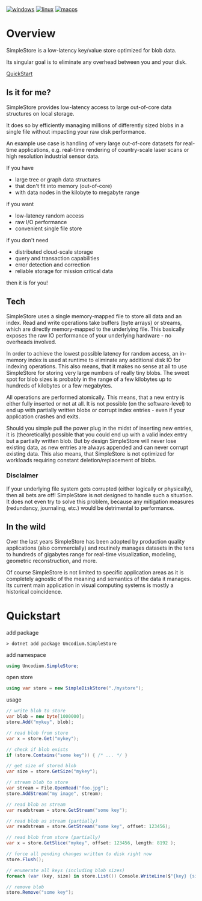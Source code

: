 [![windows](https://github.com/stefanmaierhofer/Uncodium.SimpleStore/actions/workflows/windows.yml/badge.svg)](https://github.com/stefanmaierhofer/Uncodium.SimpleStore/actions/workflows/windows.yml)
[![linux](https://github.com/stefanmaierhofer/Uncodium.SimpleStore/actions/workflows/linux.yml/badge.svg)](https://github.com/stefanmaierhofer/Uncodium.SimpleStore/actions/workflows/linux.yml)
[![macos](https://github.com/stefanmaierhofer/Uncodium.SimpleStore/actions/workflows/macos.yml/badge.svg)](https://github.com/stefanmaierhofer/Uncodium.SimpleStore/actions/workflowsmacoswindows.yml)
# Overview

SimpleStore is a low-latency key/value store optimized for blob data.

Its singular goal is to eliminate any overhead between you and your disk.

[QuickStart](#quickstart)

## Is it for me?

SimpleStore provides low-latency access to large out-of-core data structures on local storage.

It does so by efficiently managing millions of differently sized blobs in a single file without impacting your raw disk performance.

An example use case is handling of very large out-of-core datasets for real-time applications, e.g. real-time rendering of country-scale laser scans or high resolution industrial sensor data.

If you have

- large tree or graph data structures
- that don't fit into memory (out-of-core)
- with data nodes in the kilobyte to megabyte range

if you want

- low-latency random access
- raw I/O performance
- convenient single file store

if you don't need

- distributed cloud-scale storage
- query and transaction capabilities
- error detection and correction
- reliable storage for mission critical data

then it is for you!

## Tech

SimpleStore uses a single memory-mapped file to store all data and an index.
Read and write operations take buffers (byte arrays) or streams, which are directly memory-mapped to the underlying file. This basically exposes the raw IO performance of your underlying hardware - no overheads involved.

In order to achieve the lowest possible latency for random access, an in-memory index is used at runtime to eliminate any additional disk IO for indexing operations. This also means, that it makes no sense at all to use SimpleStore for storing very large numbers of really tiny blobs. The sweet spot for blob sizes is probably in the range of a few kilobytes up to hundreds of kilobytes or a few megabytes.

All operations are performed atomically. This means, that a new entry is either fully inserted or not at all. It is not possible (on the software-level) to end up with partially written blobs or corrupt index entries - even if your application crashes and exits.

Should you simple pull the power plug in the midst of inserting new entries, it is (theoretically) possible that you could end up with a valid index entry but a partially written blob. But by design SimpleStore will never lose existing data, as new entries are always appended and can never corrupt existing data. This also means, that SimpleStore is not optimized for workloads requiring constant deletion/replacement of blobs.

### Disclaimer
If your underlying file system gets corrupted (either logically or physically), then all bets are off! 
SimpleStore is not designed to handle such a situation. It does not even try to solve this problem, because any mitigation measures (redundancy, journaling, etc.) would be detrimental to performance.


## In the wild

Over the last years SimpleStore has been adopted by production quality applications (also commercially) and routinely manages datasets in the tens to hundreds of gigabytes range for real-time visualization, modeling, geometric reconstruction, and more.

Of course SimpleStore is not limited to specific application areas as it is completely agnostic of the meaning and semantics of the data it manages. Its current main application in visual computing systems is mostly a historical coincidence.

# Quickstart

add package

```shell
> dotnet add package Uncodium.SimpleStore
```

add namespace

```csharp
using Uncodium.SimpleStore;
```

open store
```csharp
using var store = new SimpleDiskStore("./mystore");
```

usage

```csharp
// write blob to store
var blob = new byte[1000000];
store.Add("mykey", blob);
```

```csharp
// read blob from store
var x = store.Get("mykey");
```

```csharp
// check if blob exists
if (store.Contains("some key")) { /* ... */ }
```

```csharp
// get size of stored blob
var size = store.GetSize("mykey");
```

```csharp
// stream blob to store
var stream = File.OpenRead("foo.jpg");
store.AddStream("my image", stream);
```

```csharp
// read blob as stream
var readstream = store.GetStream("some key");
```

```csharp
// read blob as stream (partially)
var readstream = store.GetStream("some key", offset: 123456);
```

```csharp
// read blob from store (partially)
var x = store.GetSlice("mykey", offset: 123456, length: 8192 );
```

```csharp
// force all pending changes written to disk right now
store.Flush();
```

```csharp
// enumerate all keys (including blob sizes)
foreach (var (key, size) in store.List()) Console.WriteLine($"{key} {size}");
```

```csharp
// remove blob
store.Remove("some key");
```
